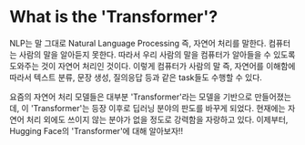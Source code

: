 # What is the 'Transformer'?

NLP는 말 그대로 Natural Language Processing 즉, 자연어 처리를 말한다. 컴퓨터는 사람의 말을 알아듣지 못한다. 따라서 우리 사람의 말을 컴퓨터가 알아들을 수 있도록 도와주는 것이
자연어 처리인 것이다. 이렇게 컴퓨터가 사람의 말 즉, 자연어를 이해함에 따라서 텍스트 분류, 문장 생성, 질의응답 등과 같은 task들도 수행할 수 있다.

요즘의 자연어 처리 모델들은 대부분 'Transformer'라는 모델을 기반으로 만들어졌는데, 이 'Transformer'는 등장 이후로 딥러닝 분야의 판도를 바꾸게 되었다. 현재에는 자연어 처리
외에도 쓰이지 않는 분야가 없을 정도로 강력함을 자랑하고 있다. 이제부터, Hugging Face의 'Transformer'에 대해 알아보자!!
